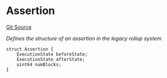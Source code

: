 # Assertion
[Git Source](https://github.com/SyndicateProtocol/syndicate-appchains/blob/b28027a30c67e2de9f45368bdf6d7b4aecf3b0cf/src/withdrawal/AssertionPoster.sol)

*Defines the structure of an assertion in the legacy rollup system*


```solidity
struct Assertion {
    ExecutionState beforeState;
    ExecutionState afterState;
    uint64 numBlocks;
}
```

